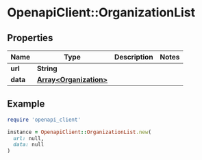 # OpenapiClient::OrganizationList

## Properties

| Name | Type | Description | Notes |
| ---- | ---- | ----------- | ----- |
| **url** | **String** |  |  |
| **data** | [**Array&lt;Organization&gt;**](Organization.md) |  |  |

## Example

```ruby
require 'openapi_client'

instance = OpenapiClient::OrganizationList.new(
  url: null,
  data: null
)
```

